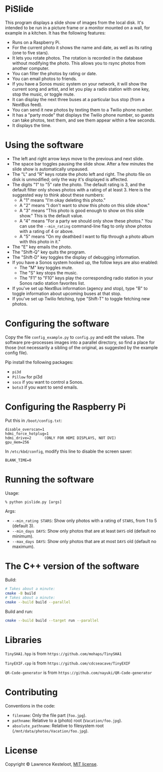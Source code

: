# PiSlide

This program displays a slide show of images from the local disk.
It's intended to be run in a picture frame or a monitor mounted on a wall,
for example in a kitchen. It has the following features:

* Runs on a Raspberry Pi.
* For the current photo it shows the name and date, as well as its rating (one
  to five stars).
* It lets you rotate photos. The rotation is recorded in the database without
  modifying the photo. This allows you to rsync photos from another computer.
* You can filter the photos by rating or date.
* You can email photos to friends.
* If you have a Sonos music system on your network, it will show the current
  song and artist, and let you play a radio station with one key, stop the music,
  or toggle mute.
* It can display the next three buses at a particular bus stop (from a NextBus feed).
* You can send it new photos by texting them to a Twilio phone number.
* It has a "party mode" that displays the Twilio phone number, so guests can
  take photos, text them, and see them appear within a few seconds.
* It displays the time.

# Using the software

* The left and right arrow keys move to the previous and next slide.
* The space bar toggles pausing the slide show. After a few minutes the
  slide show is automatically unpaused.
* The "L" and "R" keys rotate the photo left and right. The photo file on disk
  is unmodified; only the way it's displayed is affected.
* The digits "1" to "5" rate the photo. The default rating is 3, and the default
  filter only shows photos with a rating of at least 3. Here is the suggested
  way to think about these numbers:
  * A "1" means "I'm okay deleting this photo."
  * A "2" means "I don't want to show this photo on this slide show."
  * A "3" means "This photo is good enough to show on this slide show." This is the
    default value.
  * A "4" means "For a party we should only show these photos." You can use the
    `--min_rating` command-line flag to only show photos with a rating of 4 or above.
  * A "5" means "On my deathbed I want to flip through a photo album with this photo in it."
* The "E" key emails the photo.
* The "Shift-Q" key quits the program.
* The "Shift-D" key toggles the display of debugging information.
* If you have a Sonos system hooked up, the follow keys are also enabled:
  * The "M" key toggles mute.
  * The "S" key stops the music.
  * The "F1" to "F10" keys play the corresponding radio station in your Sonos
    radio station favorites list.
* If you've set up NextBus information (agency and stop), type "B" to toggle
  information about upcoming buses at that stop.
* If you've set up Twilio fetching, type "Shift-T" to toggle fetching new photos.

# Configuring the software

Copy the file `config_example.py` to `config.py` and edit the values. The software
pre-processes images into a parallel directory, so find a place for those (not
necessarily a sibling of the original, as suggested by the example config file).

Pip install the following packages:

* `pi3d`
* `Pillow` for pi3d
* `soco` if you want to control a Sonos.
* `boto3` if you want to send emails.

# Configuring the Raspberry Pi

Put this in `/boot/config.txt`:

    disable_overscan=1
    hdmi_force_hotplug=1
    hdmi_drive=2      (ONLY FOR HDMI DISPLAYS, NOT DVI)
    gpu_mem=256

In `/etc/kbd/config`, modify this line to disable the screen saver:

    BLANK_TIME=0

# Running the software

Usage:

    % python pislide.py [args]

Args:

* `--min_rating STARS`: Show only photos with a rating of `STARS`, from 1 to 5 (default 3).
* `--min_days DAYS`: Show only photos that are at least `DAYS` old (default no minimum).
* `--max_days DAYS`: Show only photos that are at most `DAYS` old (default no maximum).

# The C++ version of the software

Build:

```sh
# Takes about a minute:
cmake -B build
# Takes about a minute:
cmake --build build --parallel
```

Build and run:

```sh
cmake --build build --target run --parallel
```

# Libraries

`TinySHA1.hpp` is from `https://github.com/mohaps/TinySHA1`

`TinyEXIF.cpp` is from `https://github.com/cdcseacave/TinyEXIF`

`QR-Code-generator` is from `https://github.com/nayuki/QR-Code-generator`

# Contributing

Conventions in the code:

* `filename`: Only the file part (`foo.jpg`).
* `pathname`: Relative to a (photo) root (`Vacation/foo.jpg`).
* `absolute_pathname`: Relative to filesystem root (`/mnt/data/photos/Vacation/foo.jpg`).

# License

Copyright &copy; Lawrence Kesteloot, [MIT license](LICENSE).
